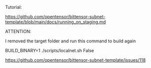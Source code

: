 Tutorial:

https://github.com/opentensor/bittensor-subnet-template/blob/main/docs/running_on_staging.md

ATTENTION:

I removed the target folder and run this command to build again

BUILD_BINARY=1 ./scripts/localnet.sh False

https://github.com/opentensor/bittensor-subnet-template/issues/118
